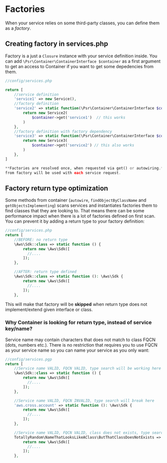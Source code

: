 # Factories

When your service relies on some third-party classes, you can define them as a *factory*.

## Creating factory in services.php

Factory is a just a ``Closure`` instance with your service definition inside. You can add `\Psr\Container\ContainerInterface $container` as a first argument to get an access to 
Container if you want to get some depedencies from them.

````php
//config/services.php

return [
    //service definition
    'service1' => new Service(),
    //factory definition
    'service2' => static function(\Psr\Container\ContainerInterface $container) {
        return new Service2(
            $container->get('service1')  // this works
        )
    }, 
    //factory definition with factory dependency
    'service3' => static function(\Psr\Container\ContainerInterface $container) {
        return new Service3(
            $container->get('service2') // this also works
        )
    }, 
]

**Factories are resolved once, when requested via get() or autowiring.** Until the request terminates, a returned object 
from factory will be used with each service request.
````

## Factory return type optimization

Some methods from container (``autowire``, ``findObjectByClassName`` and ``getObjectsImplementing``) scans services and 
instantiates factories them to find classes that they are looking to. That means there can be some performance impact when there is a lot
of factories defined on first scan. You can prevent it by adding a return type to your factory definition: 

````php
//config/services.php
return [
    //BEFORE: no return type
    \Aws\Sdk::class => static function () {
        return new \Aws\Sdk([
          //....
        ]);
    }, 

    //AFTER: return type defined
    \Aws\Sdk::class => static function (): \Aws\Sdk {
        return new \Aws\Sdk([
          //....
        ]);
    },
````

This will make that factory will be **skipped** when return type does not implement/extend given interface or class.

### Why Container is looking for return type, instead of service key/name?

Service name may contain characters that does not match to class FQCN (dots, numbers etc.). There is no restriction that 
requires you to use FQCN as your service name so you can name your service as you only want: 

````php
//config/services.pgp
return [
    //Service name VALID, FQCN VALID, type search will be working here
    \Aws\Sdk::class => static function () {
        return new \Aws\Sdk([
          //....
        ]);
    }, 

    //Service name VALID, FQCN INVALID, type search will break here
    'aws.cross.account' => static function (): \Aws\Sdk {
        return new \Aws\Sdk([
          //....
        ]);
    },

    //Service name VALID, FQCN VALID, class does not exists, type search will break
    TotallyRandom\NameThatLooksLikeAClass\ButThatClassDoesNotExists => static function (): \Aws\Sdk {
        return new \Aws\Sdk([
          //....
        ]);
    },
````